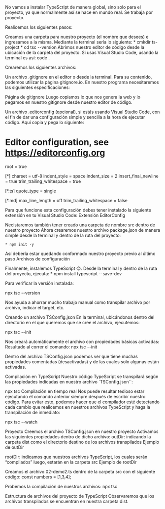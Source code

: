 
No vamos a instalar TypeScript de manera global, sino solo para el proyecto, ya que normalmente así se hace en mundo real. Se trabaja por proyecto.

Realicemos los siguientes pasos:

Creamos una carpeta para nuestro proyecto (el nombre que desees) e ingresamos a la misma. Mediante la terminal sería lo siguiente:
    * cmkdir ts-project
    * cd tsc --version
Abrimos nuestro editor de código desde la ubicación de la carpeta del proyecto. Si usas Visual Studio Code, usando la terminal es así:
code .

Crearemos los siguientes archivos:

Un archivo .gitignore en el editor o desde la terminal. Para su contenido, podemos utilizar la página gitignore.io. En nuestro programa necesitaremos las siguientes especificaciones:

Página de gitignore
Luego copiamos lo que nos genera la web y lo pegamos en nuestro gitignore desde nuestro editor de código.

Un archivo .editorconfig (opcional), si estás usando Visual Studio Code, con el fin de dar una configuración simple y sencilla a la hora de ejecutar código. Aquí copia y pega lo siguiente:
# Editor configuration, see https://editorconfig.org
root = true

[*]
charset = utf-8
indent_style = space
indent_size = 2
insert_final_newline = true
trim_trailing_whitespace = true

[*.ts]
quote_type = single

[*.md]
max_line_length = off
trim_trailing_whitespace = false

Para que funcione esta configuración debes tener instalado la siguiente extensión en tu Visual Studio Code:
Extensión EditorConfig

Necistaremos también tener creado una carpeta de nombre src dentro de nuestro proyecto
Ahora crearemos nuestro archivo package.json de manera simple desde la terminal y dentro de la ruta del proyecto:

    * npm init -y

Así debería estar quedando conformado nuestro proyecto previo al último paso
Archivos de configuración

Finalmente, instalemos TypeScript 😊. Desde la terminal y dentro de la ruta del proyecto, ejecuta:
    * npm install typescript --save-dev

Para verificar la versión instalada:

npx tsc --version


Nos ayuda a ahorrar mucho trabajo manual como transpilar archivo por archivo, indicar el target, etc.

Creando un archivo TSConfig.json
En la terminal, ubicándonos dentro del directorio en el que queremos que se cree el archivo, ejecutemos:

npx tsc --init

Nos creará automáticamente el archivo con propiedades básicas activadas:
Resultado al correr el comando: npx tsc --init

Dentro del archivo TSConfig.json podemos ver que tiene muchas propiedades comentadas (desactivadas) y de las cuales solo algunas están activadas.

Compilación en TypeScript
Nuestro código TypeScript se transpilará según las propiedades indicadas en nuestro archivo `TSConfig.json``:

npx tsc
Compilación en tiempo real
Nos puede resultar tedioso estar ejecutando el comando anterior siempre después de escribir nuestro código. Para evitar esto, podemos hacer que el compilador esté detectando cada cambio que realicemos en nuestros archivos TypeScript y haga la transpilación de inmediato:

npx tsc --watch

Proyecto
Creemos el archivo TSConfig.json en nuestro proyecto
Activamos las siguientes propiedades dentro de dicho archivo:
outDir: indicando la carpeta dist como el directorio destino de los archivos transpilados
Ejemplo de outDir

rootDir: indicamos que nuestros archivos TypeScript, los cuales serán “compilados” luego, estarán en la carpeta src
Ejemplo de rootDir

Creamos el archivo 02-demo2.ts dentro de la carpeta src con el siguiente código:
const numbers = [1,3,4];

Probemos la compilación de nuestros archivos:
npx tsc

Estructura de archivos del proyecto de TypeScript
Observaremos que los archivos transpilados se encuentran en nuestra carpeta dist.